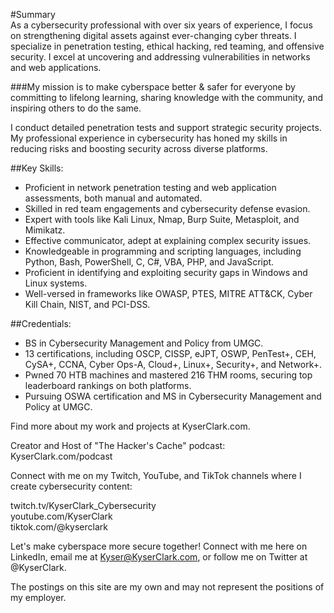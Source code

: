 #Summary  
As a cybersecurity professional with over six years of experience, I focus on strengthening digital assets against ever-changing cyber threats. I specialize in penetration testing, ethical hacking, red teaming, and offensive security. I excel at uncovering and addressing vulnerabilities in networks and web applications.  
  
###My mission is to make cyberspace better & safer for everyone by committing to lifelong learning, sharing knowledge with the community, and inspiring others to do the same.  
  
I conduct detailed penetration tests and support strategic security projects. My professional experience in cybersecurity has honed my skills in reducing risks and boosting security across diverse platforms.  

##Key Skills:
* Proficient in network penetration testing and web application assessments, both manual and automated.  
* Skilled in red team engagements and cybersecurity defense evasion.  
* Expert with tools like Kali Linux, Nmap, Burp Suite, Metasploit, and Mimikatz.  
* Effective communicator, adept at explaining complex security issues.  
* Knowledgeable in programming and scripting languages, including Python, Bash, PowerShell, C, C#, VBA, PHP, and JavaScript.  
* Proficient in identifying and exploiting security gaps in Windows and Linux systems.  
* Well-versed in frameworks like OWASP, PTES, MITRE ATT&CK, Cyber Kill Chain, NIST, and PCI-DSS.  
  
##Credentials:
* BS in Cybersecurity Management and Policy from UMGC.  
* 13 certifications, including OSCP, CISSP, eJPT, OSWP, PenTest+, CEH, CySA+, CCNA, Cyber Ops-A, Cloud+, Linux+, Security+, and Network+.  
* Pwned 70 HTB machines and mastered 216 THM rooms, securing top leaderboard rankings on both platforms.  
* Pursuing OSWA certification and MS in Cybersecurity Management and Policy at UMGC.  
  
Find more about my work and projects at KyserClark.com.   

Creator and Host of "The Hacker's Cache" podcast: KyserClark.com/podcast  

Connect with me on my Twitch, YouTube, and TikTok channels where I create cybersecurity content:  
  
twitch.tv/KyserClark_Cybersecurity   
youtube.com/KyserClark  
tiktok.com/@kyserclark  
  
Let's make cyberspace more secure together! Connect with me here on LinkedIn, email me at Kyser@KyserClark.com, or follow me on Twitter at @KyserClark.  
  
The postings on this site are my own and may not represent the positions of my employer.  
